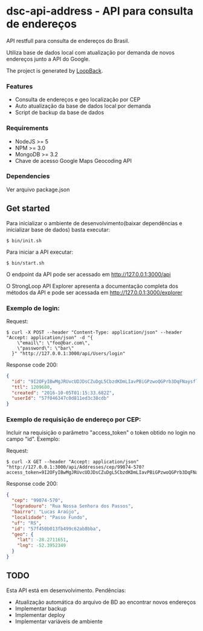 # dsc-api-address - API para consulta de endereços

API restfull para consulta de endereços do Brasil. 

Utiliza base de dados local com atualização por demanda de novos endereços junto a API do Google.

The project is generated by [LoopBack](http://loopback.io).

### Features
 * Consulta de endereços e geo localização por CEP
 * Auto atualização da base de dados local por demanda
 * Script de backup da base de dados

### Requirements
 * NodeJS >= 5
 * NPM >= 3.0
 * MongoDB >= 3.2
 * Chave de acesso Google Maps Geocoding API
 
### Dependencies
Ver arquivo package.json

## Get started
Para inicializar o ambiente de desenvolvimento(baixar dependências e inicializar base de dados) basta executar:
```shell
$ bin/init.sh
```

Para iniciar a API executar:
```shell
$ bin/start.sh
```

O endpoint da API pode ser acessado em http://127.0.0.1:3000/api

O StrongLoop API Explorer apresenta a documentação completa dos métodos da API e pode ser acessada em http://127.0.0.1:3000/explorer

### Exemplo de login:
Request:
```shell
$ curl -X POST --header "Content-Type: application/json" --header "Accept: application/json" -d "{
    \"email\": \"foo@bar.com\",
    \"password\": \"bar\"
  }" "http://127.0.0.1:3000/api/Users/login"
```
Response code 200:
```json
{
  "id": "9I2OFyIBwMgJRUvcUDJDsCZuDgL5CbzdKDmLIavPBiGPzwoQGPrb3DqFNaysflEG",
  "ttl": 1209600,
  "created": "2016-10-05T01:15:33.682Z",
  "userId": "57f046347c0d811ed3c38cdb"
}
```

### Exemplo de requisição de endereço por CEP:
Incluir na requisição o parâmetro "access_token" o token obtido no login no campo "id". Exemplo:  

Request:
```shell
$ curl -X GET --header "Accept: application/json" "http://127.0.0.1:3000/api/Addresses/cep/99074-570?access_token=9I2OFyIBwMgJRUvcUDJDsCZuDgL5CbzdKDmLIavPBiGPzwoQGPrb3DqFNaysflEG&access_token=9I2OFyIBwMgJRUvcUDJDsCZuDgL5CbzdKDmLIavPBiGPzwoQGPrb3DqFNaysflEG"
```

Response code 200:
```json
{
  "cep": "99074-570",
  "logradouro": "Rua Nossa Senhora dos Passos",
  "bairro": "Lucas Araújo",
  "localidade": "Passo Fundo",
  "uf": "RS",
  "id": "57f450b013fb499c62ab8bba",
  "geo": {
    "lat": -28.2711651,
    "lng": -52.3952349
  }
}
```

## TODO
Esta API está em desenvolvimento. Pendências:
 * Atualização automática do arquivo de BD ao encontrar novos endereços
 * Implementar backup
 * Implementar deploy
 * Implementar variáveis de ambiente

